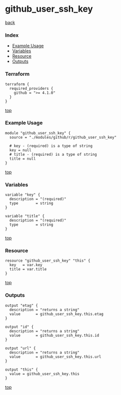 # github_user_ssh_key

[back](../github.md)

### Index

- [Example Usage](#example-usage)
- [Variables](#variables)
- [Resource](#resource)
- [Outputs](#outputs)

### Terraform

```hcl
terraform {
  required_providers {
    github = ">= 4.1.0"
  }
}
```

[top](#index)

### Example Usage

```hcl
module "github_user_ssh_key" {
  source = "./modules/github/r/github_user_ssh_key"

  # key - (required) is a type of string
  key = null
  # title - (required) is a type of string
  title = null
}
```

[top](#index)

### Variables

```hcl
variable "key" {
  description = "(required)"
  type        = string
}

variable "title" {
  description = "(required)"
  type        = string
}
```

[top](#index)

### Resource

```hcl
resource "github_user_ssh_key" "this" {
  key   = var.key
  title = var.title
}
```

[top](#index)

### Outputs

```hcl
output "etag" {
  description = "returns a string"
  value       = github_user_ssh_key.this.etag
}

output "id" {
  description = "returns a string"
  value       = github_user_ssh_key.this.id
}

output "url" {
  description = "returns a string"
  value       = github_user_ssh_key.this.url
}

output "this" {
  value = github_user_ssh_key.this
}
```

[top](#index)